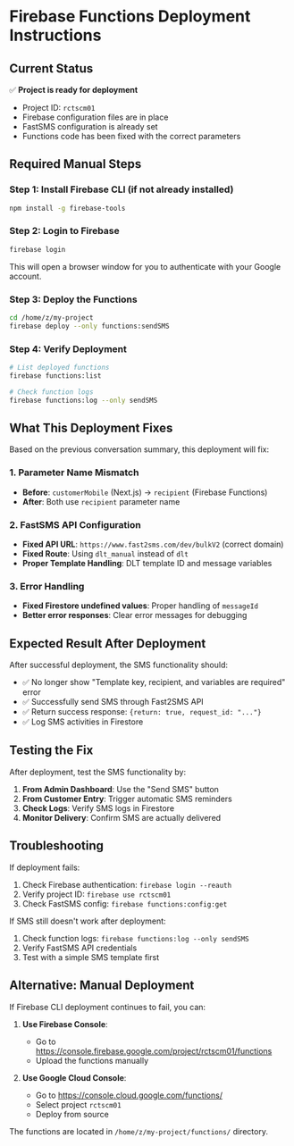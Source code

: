 # Firebase Functions Deployment Instructions

## Current Status
✅ **Project is ready for deployment**
- Project ID: `rctscm01`
- Firebase configuration files are in place
- FastSMS configuration is already set
- Functions code has been fixed with the correct parameters

## Required Manual Steps

### Step 1: Install Firebase CLI (if not already installed)
```bash
npm install -g firebase-tools
```

### Step 2: Login to Firebase
```bash
firebase login
```
This will open a browser window for you to authenticate with your Google account.

### Step 3: Deploy the Functions
```bash
cd /home/z/my-project
firebase deploy --only functions:sendSMS
```

### Step 4: Verify Deployment
```bash
# List deployed functions
firebase functions:list

# Check function logs
firebase functions:log --only sendSMS
```

## What This Deployment Fixes

Based on the previous conversation summary, this deployment will fix:

### 1. Parameter Name Mismatch
- **Before**: `customerMobile` (Next.js) → `recipient` (Firebase Functions)
- **After**: Both use `recipient` parameter name

### 2. FastSMS API Configuration
- **Fixed API URL**: `https://www.fast2sms.com/dev/bulkV2` (correct domain)
- **Fixed Route**: Using `dlt_manual` instead of `dlt`
- **Proper Template Handling**: DLT template ID and message variables

### 3. Error Handling
- **Fixed Firestore undefined values**: Proper handling of `messageId`
- **Better error responses**: Clear error messages for debugging

## Expected Result After Deployment

After successful deployment, the SMS functionality should:
- ✅ No longer show "Template key, recipient, and variables are required" error
- ✅ Successfully send SMS through Fast2SMS API
- ✅ Return success response: `{return: true, request_id: "..."}`
- ✅ Log SMS activities in Firestore

## Testing the Fix

After deployment, test the SMS functionality by:

1. **From Admin Dashboard**: Use the "Send SMS" button
2. **From Customer Entry**: Trigger automatic SMS reminders
3. **Check Logs**: Verify SMS logs in Firestore
4. **Monitor Delivery**: Confirm SMS are actually delivered

## Troubleshooting

If deployment fails:
1. Check Firebase authentication: `firebase login --reauth`
2. Verify project ID: `firebase use rctscm01`
3. Check FastSMS config: `firebase functions:config:get`

If SMS still doesn't work after deployment:
1. Check function logs: `firebase functions:log --only sendSMS`
2. Verify FastSMS API credentials
3. Test with a simple SMS template first

## Alternative: Manual Deployment

If Firebase CLI deployment continues to fail, you can:

1. **Use Firebase Console**: 
   - Go to https://console.firebase.google.com/project/rctscm01/functions
   - Upload the functions manually

2. **Use Google Cloud Console**:
   - Go to https://console.cloud.google.com/functions/
   - Select project `rctscm01`
   - Deploy from source

The functions are located in `/home/z/my-project/functions/` directory.
